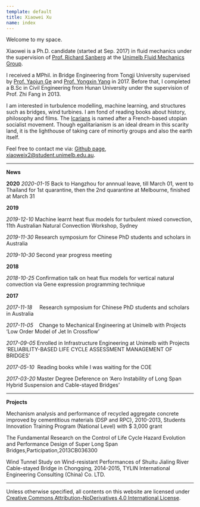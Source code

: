 ```yaml
---
template: default
title: Xiaowei Xu 
name: index
---
```

Welcome to my space. 

Xiaowei is a Ph.D. candidate (started at Sep. 2017) in fluid mechanics under the supervision of [Prof. Richard Sanberg](https://findanexpert.unimelb.edu.au/profile/742813-richard-sandberg) at the [Unimelb Fluid Mechanics Group](https://fluids.eng.unimelb.edu.au/).

I received a MPhil. in Bridge Engineering from Tongji University supervised by [Prof. Yaojun Ge](https://bridge.tongji.edu.cn/Data/View/279) and [Prof. Yongxin Yang](https://bridge.tongji.edu.cn/Data/View/285) in 2017. Before that, I completed a B.Sc in Civil Engineering from Hunan University under the supervision of Prof. Zhi Fang in 2013.

I am interested in turbulence modelling, machine learning, and structures such as bridges, wind turbines. I am fond of reading books about history, philosophy and films. The [Icarians](https://en.wikipedia.org/wiki/Icarians) is named after a French-based utopian socialist movement. Though egalitarianism is an ideal dream in this scarity land, it is the lighthouse of taking care of minortiy groups and also the earth itself. 

Feel free to contact me via:
[Github page](https://github.com/shiyuent), xiaoweix2@student.unimelb.edu.au.

---

**News**

**2020**
*2020-01-15* Back to Hangzhou for annnual leave, till March 01, went to Thailand for 1st quarantine, then the 2nd quarantine at Melbourne, finished at March 31

**2019**

*2019-12-10* Machine learnt heat flux models for turbulent mixed convection, 11th Australian Natural Convection Workshop, Sydney

*2019-11-30*  Research symposium for Chinese PhD students and scholars in Australia

*2019-10-30*  Second year progress meeting



**2018**

*2018-10-25*  Confirmation talk on heat flux models for vertical natural convection via Gene expression programming technique



**2017**

*2017-11-18*     Research symposium for Chinese PhD students and scholars in Australia

*2017-11-05*    Change to Mechanical Engineering at Unimelb with Projects ‘Low Order Model of Jet In Crossflow’

*2017-09-05*  Enrolled in Infrastructure Engineering at Unimelb with Projects ‘RELIABILITY-BASED LIFE CYCLE ASSESSMENT MANAGEMENT OF BRIDGES’

*2017-05-10*  Reading books while I was waiting for the COE

*2017-03-20* Master Degree Deference on ‘Aero Instability of Long Span Hybrid Suspension and Cable-stayed Bridges’ 

---

**Projects**

Mechanism analysis and performance of recycled aggregate concrete improved by cementitious materials (DSP and RPC), 2010-2013, Students Innovation Training Program (National Level) with $ 3,000 grant

The Fundamental Research on the Control of Life Cycle Hazard Evolution and Performance Design of Super Long Span Bridges,Participation,2013CB036300

Wind Tunnel Study on Wind-resistant Performances of Shuitu Jialing River Cable-stayed Bridge in Chongqing, 2014-2015, TYLIN International Engineering Consulting (China) Co. LTD. 

---

Unless otherwise specified, all contents on this website are licensed under [Creative Commons Attribution-NoDerivatives 4.0 International License](https://creativecommons.org/licenses/by-nd/4.0/).